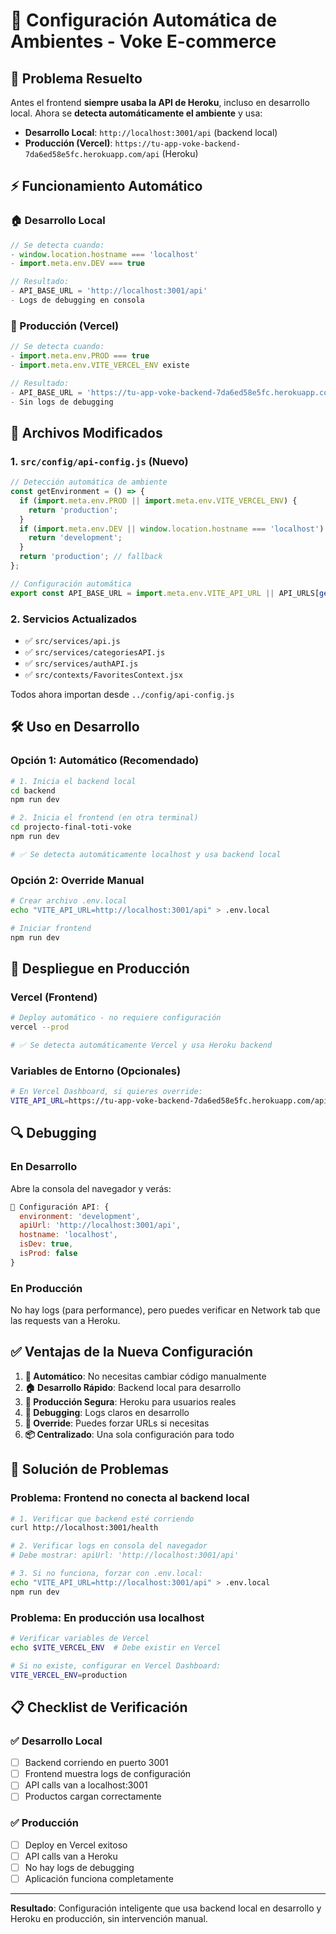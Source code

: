 # 🔧 Configuración Automática de Ambientes - Voke E-commerce

## 🎯 Problema Resuelto

Antes el frontend **siempre usaba la API de Heroku**, incluso en desarrollo local. Ahora se **detecta automáticamente el ambiente** y usa:

- **Desarrollo Local**: `http://localhost:3001/api` (backend local)
- **Producción (Vercel)**: `https://tu-app-voke-backend-7da6ed58e5fc.herokuapp.com/api` (Heroku)

## ⚡ Funcionamiento Automático

### 🏠 Desarrollo Local
```javascript
// Se detecta cuando:
- window.location.hostname === 'localhost'
- import.meta.env.DEV === true

// Resultado:
- API_BASE_URL = 'http://localhost:3001/api'
- Logs de debugging en consola
```

### 🚀 Producción (Vercel)
```javascript
// Se detecta cuando:
- import.meta.env.PROD === true
- import.meta.env.VITE_VERCEL_ENV existe

// Resultado:
- API_BASE_URL = 'https://tu-app-voke-backend-7da6ed58e5fc.herokuapp.com/api'
- Sin logs de debugging
```

## 📁 Archivos Modificados

### 1. `src/config/api-config.js` (Nuevo)
```javascript
// Detección automática de ambiente
const getEnvironment = () => {
  if (import.meta.env.PROD || import.meta.env.VITE_VERCEL_ENV) {
    return 'production';
  }
  if (import.meta.env.DEV || window.location.hostname === 'localhost') {
    return 'development';
  }
  return 'production'; // fallback
};

// Configuración automática
export const API_BASE_URL = import.meta.env.VITE_API_URL || API_URLS[getEnvironment()];
```

### 2. Servicios Actualizados
- ✅ `src/services/api.js`
- ✅ `src/services/categoriesAPI.js`
- ✅ `src/services/authAPI.js`
- ✅ `src/contexts/FavoritesContext.jsx`

Todos ahora importan desde `../config/api-config.js`

## 🛠️ Uso en Desarrollo

### Opción 1: Automático (Recomendado)
```bash
# 1. Inicia el backend local
cd backend
npm run dev

# 2. Inicia el frontend (en otra terminal)
cd projecto-final-toti-voke
npm run dev

# ✅ Se detecta automáticamente localhost y usa backend local
```

### Opción 2: Override Manual
```bash
# Crear archivo .env.local
echo "VITE_API_URL=http://localhost:3001/api" > .env.local

# Iniciar frontend
npm run dev
```

## 🚀 Despliegue en Producción

### Vercel (Frontend)
```bash
# Deploy automático - no requiere configuración
vercel --prod

# ✅ Se detecta automáticamente Vercel y usa Heroku backend
```

### Variables de Entorno (Opcionales)
```bash
# En Vercel Dashboard, si quieres override:
VITE_API_URL=https://tu-app-voke-backend-7da6ed58e5fc.herokuapp.com/api
```

## 🔍 Debugging

### En Desarrollo
Abre la consola del navegador y verás:
```javascript
🔧 Configuración API: {
  environment: 'development',
  apiUrl: 'http://localhost:3001/api',
  hostname: 'localhost',
  isDev: true,
  isProd: false
}
```

### En Producción
No hay logs (para performance), pero puedes verificar en Network tab que las requests van a Heroku.

## ✅ Ventajas de la Nueva Configuración

1. **🔄 Automático**: No necesitas cambiar código manualmente
2. **🏠 Desarrollo Rápido**: Backend local para desarrollo
3. **🚀 Producción Segura**: Heroku para usuarios reales
4. **🐛 Debugging**: Logs claros en desarrollo
5. **🔧 Override**: Puedes forzar URLs si necesitas
6. **📦 Centralizado**: Una sola configuración para todo

## 🚨 Solución de Problemas

### Problema: Frontend no conecta al backend local
```bash
# 1. Verificar que backend esté corriendo
curl http://localhost:3001/health

# 2. Verificar logs en consola del navegador
# Debe mostrar: apiUrl: 'http://localhost:3001/api'

# 3. Si no funciona, forzar con .env.local:
echo "VITE_API_URL=http://localhost:3001/api" > .env.local
npm run dev
```

### Problema: En producción usa localhost
```bash
# Verificar variables de Vercel
echo $VITE_VERCEL_ENV  # Debe existir en Vercel

# Si no existe, configurar en Vercel Dashboard:
VITE_VERCEL_ENV=production
```

## 📋 Checklist de Verificación

### ✅ Desarrollo Local
- [ ] Backend corriendo en puerto 3001
- [ ] Frontend muestra logs de configuración
- [ ] API calls van a localhost:3001
- [ ] Productos cargan correctamente

### ✅ Producción
- [ ] Deploy en Vercel exitoso
- [ ] API calls van a Heroku
- [ ] No hay logs de debugging
- [ ] Aplicación funciona completamente

---

**Resultado**: Configuración inteligente que usa backend local en desarrollo y Heroku en producción, sin intervención manual.